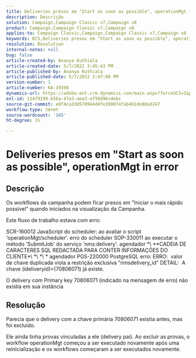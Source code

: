 ```yaml
---
title: Deliveries presos em "Start as soon as possible", operationMgt in error
description: Descrição
solution: Campaign,Campaign Classic v7,Campaign v8
product: Campaign,Campaign Classic v7,Campaign v8
applies-to: Campaign Classic,Campaign,Campaign Classic v7,Campaign v8
keywords: KCS,Deliveries presos em "Start as soon as possible", operationMgt in error
resolution: Resolution
internal-notes: null
bug: false
article-created-by: Ananya Kuthiala
article-created-date: 5/7/2022 3:45:43 PM
article-published-by: Ananya Kuthiala
article-published-date: 5/7/2022 3:47:08 PM
version-number: 1
article-number: KA-19398
dynamics-url: https://adobe-ent.crm.dynamics.com/main.aspx?forceUCI=1&pagetype=entityrecord&etn=knowledgearticle&id=d14b53bd-1cce-ec11-a7b5-0022480a8e40
exl-id: 114f9199-b56a-47a3-aea3-ef50d96cdebc
source-git-commit: e8f4ca2dd578944d4fe399074fab461de88ad247
workflow-type: tm+mt
source-wordcount: '165'
ht-degree: 1%

---
```


# Deliveries presos em &quot;Start as soon as possible&quot;, operationMgt in error

## Descrição


Os workflows da campanha podem ficar presos em &quot;Iniciar o mais rápido possível&quot; quando iniciados na visualização da Campanha.



Este fluxo de trabalho estava com erro:

SCR-160012 JavaScript do scheduler: ao avaliar o script &#39;operationMgt/scheduler&#39;.
erro do scheduler SOP-330011 ao executar o método &#39;SubmitJob&#39; do serviço &#39;nms:delivery&#39;.
agendador \*\ *\*CADEIA DE CARACTERES SQL REDACTADA PARA CONTER INFORMAÇÕES DO CLIENTE\*\ *\ *\ * agendador PGS-220000 PostgreSQL erro: ERRO:  valor de chave duplicada viola a restrição exclusiva &quot;nmsdelivery_id&quot; DETAIL:  A chave (ideliveryid)=(70806071) já existe.

O delivery com Primary key 70806071 (indicado na mensagem de erro) não existia em sua instância


## Resolução


Parecia que o delivery com a chave primária 70806071 existia antes, mas foi excluído.

Ele ainda tinha provas vinculadas a ele (delivery pai). Ao excluir as provas, o workflow operationMgt começou a ser executado novamente após uma reinicialização e os workflows começaram a ser executados novamente.

